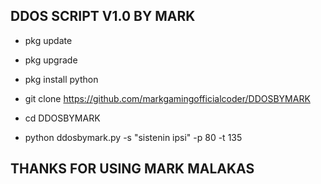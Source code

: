 ## DDOS SCRIPT V1.0 BY MARK

* pkg update

* pkg upgrade

* pkg install python

* git clone https://github.com/markgamingofficialcoder/DDOSBYMARK

* cd DDOSBYMARK

* python ddosbymark.py -s "sistenin ipsi" -p 80 -t 135

## THANKS FOR USING MARK MALAKAS






